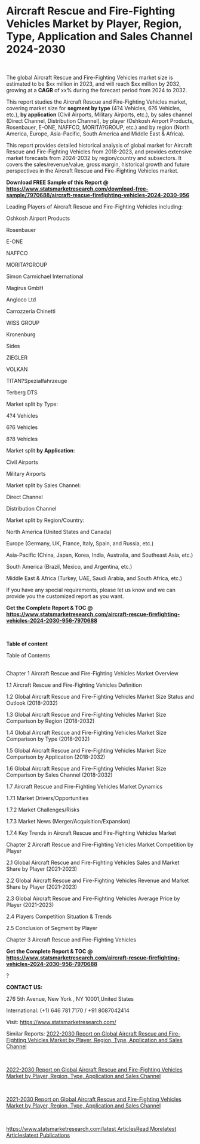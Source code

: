 <h1>Aircraft Rescue and Fire-Fighting Vehicles Market by Player, Region, Type, Application and Sales Channel 2024-2030</h1><br/><p>The global Aircraft Rescue and Fire-Fighting Vehicles market size is estimated to be $xx million in 2023, and will reach $xx million by 2032, growing at a <strong>CAGR</strong> of xx% during the forecast period from 2024 to 2032.</p>
 
 
 
 <p>This report studies the Aircraft Rescue and Fire-Fighting Vehicles market, covering market size for <strong>segment by type</strong> (4?4 Vehicles, 6?6 Vehicles, etc.), <strong>by application</strong> (Civil Airports, Military Airports, etc.), by sales channel (Direct Channel, Distribution Channel), by player (Oshkosh Airport Products, Rosenbauer, E-ONE, NAFFCO, MORITA?GROUP, etc.) and by region (North America, Europe, Asia-Pacific, South America and Middle East & Africa).</p>
 
 
 
 <p>This report provides detailed historical analysis of global market for Aircraft Rescue and Fire-Fighting Vehicles from 2018-2023, and provides extensive market forecasts from 2024-2032 by region/country and subsectors. It covers the sales/revenue/value, gross margin, historical growth and future perspectives in the Aircraft Rescue and Fire-Fighting Vehicles market.</p>
 
 
 
 <p><strong>Download FREE Sample of this Report @ <a href="https://www.statsmarketresearch.com/download-free-sample/7970688/aircraft-rescue-firefighting-vehicles-2024-2030-956">https://www.statsmarketresearch.com/download-free-sample/7970688/aircraft-rescue-firefighting-vehicles-2024-2030-956</a></strong></p>
 
 
 
 <p>Leading Players of Aircraft Rescue and Fire-Fighting Vehicles including:</p>
 
 
 
 <p>Oshkosh Airport Products</p>
 
 
 
 <p>Rosenbauer</p>
 
 
 
 <p>E-ONE</p>
 
 
 
 <p>NAFFCO</p>
 
 
 
 <p>MORITA?GROUP</p>
 
 
 
 <p>Simon Carmichael International</p>
 
 
 
 <p>Magirus GmbH</p>
 
 
 
 <p>Angloco Ltd</p>
 
 
 
 <p>Carrozzeria Chinetti</p>
 
 
 
 <p>WISS GROUP</p>
 
 
 
 <p>Kronenburg</p>
 
 
 
 <p>Sides</p>
 
 
 
 <p>ZIEGLER</p>
 
 
 
 <p>VOLKAN</p>
 
 
 
 <p>TITAN?Spezialfahrzeuge</p>
 
 
 
 <p>Terberg DTS</p>
 
 
 
 <p>Market split by Type:</p>
 
 
 
 <p>4?4 Vehicles</p>
 
 
 
 <p>6?6 Vehicles</p>
 
 
 
 <p>8?8 Vehicles</p>
 
 
 
 <p>Market split <strong>by Application</strong>:</p>
 
 
 
 <p>Civil Airports</p>
 
 
 
 <p>Military Airports</p>
 
 
 
 <p>Market split by Sales Channel:</p>
 
 
 
 <p>Direct Channel</p>
 
 
 
 <p>Distribution Channel</p>
 
 
 
 <p>Market split by Region/Country:</p>
 
 
 
 <p>North America (United States and Canada)</p>
 
 
 
 <p>Europe (Germany, UK, France, Italy, Spain, and Russia, etc.)</p>
 
 
 
 <p>Asia-Pacific (China, Japan, Korea, India, Australia, and Southeast Asia, etc.)</p>
 
 
 
 <p>South America (Brazil, Mexico, and Argentina, etc.)</p>
 
 
 
 <p>Middle East & Africa (Turkey, UAE, Saudi Arabia, and South Africa, etc.)</p>
 
 
 
 <p>If you have any special requirements, please let us know and we can provide you the customized report as you want.</p>
 
 
 
 <div><b>Get the Complete Report & TOC @ <a href="https://www.statsmarketresearch.com/aircraft-rescue-firefighting-vehicles-2024-2030-956-7970688">https://www.statsmarketresearch.com/aircraft-rescue-firefighting-vehicles-2024-2030-956-7970688</a></b></div>
 
 
 
 <p><br />
 
 <b>Table of content</b></p>
 
 
 
 <p>Table of Contents<br />
 
 <br />
 
 Chapter 1 Aircraft Rescue and Fire-Fighting Vehicles Market Overview<br />
 
 1.1 Aircraft Rescue and Fire-Fighting Vehicles Definition<br />
 
 1.2 Global Aircraft Rescue and Fire-Fighting Vehicles Market Size Status and Outlook (2018-2032)<br />
 
 1.3 Global Aircraft Rescue and Fire-Fighting Vehicles Market Size Comparison by Region (2018-2032)<br />
 
 1.4 Global Aircraft Rescue and Fire-Fighting Vehicles Market Size Comparison by Type (2018-2032)<br />
 
 1.5 Global Aircraft Rescue and Fire-Fighting Vehicles Market Size Comparison by Application (2018-2032)<br />
 
 1.6 Global Aircraft Rescue and Fire-Fighting Vehicles Market Size Comparison by Sales Channel (2018-2032)<br />
 
 1.7 Aircraft Rescue and Fire-Fighting Vehicles Market Dynamics<br />
 
 1.7.1 Market Drivers/Opportunities<br />
 
 1.7.2 Market Challenges/Risks<br />
 
 1.7.3 Market News (Merger/Acquisition/Expansion)<br />
 
 1.7.4 Key Trends in Aircraft Rescue and Fire-Fighting Vehicles Market<br />
 
 Chapter 2 Aircraft Rescue and Fire-Fighting Vehicles Market Competition by Player<br />
 
 2.1 Global Aircraft Rescue and Fire-Fighting Vehicles Sales and Market Share by Player (2021-2023)<br />
 
 2.2 Global Aircraft Rescue and Fire-Fighting Vehicles Revenue and Market Share by Player (2021-2023)<br />
 
 2.3 Global Aircraft Rescue and Fire-Fighting Vehicles Average Price by Player (2021-2023)<br />
 
 2.4 Players Competition Situation & Trends<br />
 
 2.5 Conclusion of Segment by Player<br />
 
 Chapter 3 Aircraft Rescue and Fire-Fighting Vehicles</p>
 
 
 
 <div><b>Get the Complete Report & TOC @ <a href="https://www.statsmarketresearch.com/aircraft-rescue-firefighting-vehicles-2024-2030-956-7970688">https://www.statsmarketresearch.com/aircraft-rescue-firefighting-vehicles-2024-2030-956-7970688</a></b></div>
 
 
 
 <p>? </p>
 
 
 
 <p><b>CONTACT US:</b><br />
 
 276 5th Avenue, New York , NY 10001,United States<br />
 
 International: (+1) 646 781 7170 / +91 8087042414<br />
 
 Visit: <a href="https://www.statsmarketresearch.com/">https://www.statsmarketresearch.com/</a><br />
 
 Similar Reports: <a href="https://www.statsmarketresearch.com/aircraft-rescue-firefighting-vehicles-2024-2030-956-7970688">2022-2030 Report on Global Aircraft Rescue and Fire-Fighting Vehicles Market by Player, Region, Type, Application and Sales Channel</a><br />
 
 <br />
 
 <a href="https://www.statsmarketresearch.com/aircraft-rescue-firefighting-vehicles-2024-2030-956-7970688">2022-2030 Report on Global Aircraft Rescue and Fire-Fighting Vehicles Market by Player, Region, Type, Application and Sales Channel</a><br />
 
 <br />
 
 <a href="https://www.statsmarketresearch.com/aircraft-rescue-firefighting-vehicles-2024-2030-956-7970688">2021-2030 Report on Global Aircraft Rescue and Fire-Fighting Vehicles Market by Player, Region, Type, Application and Sales Channel</a><br />
 
 <br />
 
 <a href="https://gyeongbokgung.com">https://www.statsmarketresearch.com/</a><a href="https://hallyeomaritime.com">latest Articles</a><a href="https://jingwansa.com">Read More</a><a href="https://nguoiviet.jp/">latest Articles</a><a href="https://www.intelmarketresearch.com/">latest Publications</a></p>